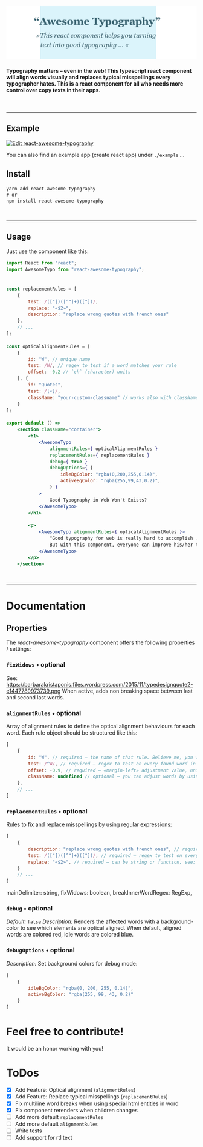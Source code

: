 ![React Awesome Typography](doc/readme/teaser-image/teaser-image.jpg)

#### Typography matters – even in the web! This typescript react component will align words visually and replaces typical misspellings every typographer hates. This is a react component for all who needs more control over copy texts in their apps.

<br/>
<hr/>

## Example

[![Edit react-awesome-typography](https://codesandbox.io/static/img/play-codesandbox.svg)](https://codesandbox.io/s/happy-driscoll-wt1gx?fontsize=14&hidenavigation=1&theme=dark)

You can also find an example app (create react app) under `./example` …

## Install

```shell
yarn add react-awesome-typography
# or
npm install react-awesome-typography
```

<br/>
<hr/>

## Usage

Just use the component like this:

```jsx harmony
import React from "react";
import AwesomeTypo from "react-awesome-typography";


const replacementRules = [
    {
        test: /(["])([^"]+)(["])/,
        replace: "«$2»",
        description: "replace wrong quotes with french ones"
    },
    // ...
];

const opticalAlignmentRules = [
    {
        id: "W", // unique name
        test: /W/, // regex to test if a word matches your rule 
        offset: -0.2 // `ch` (character) units
    }, {
        id: "Quotes",
        test: /[«]/,
        className: "your-custom-classname" // works also with classNames
    }
];

export default () =>
    <section className="container">
        <h1>
            <AwesomeTypo 
                alignmentRules={ opticalAlignmentRules }
                replacementRules={ replacementRules }
                debug={ true }
                debugOptions={ {
	                idleBgColor: "rgba(0,200,255,0.14)",
	                activeBgColor: "rgba(255,99,43,0.2)",
                } }
            >
                Good Typography in Web Won't Exists?
            </AwesomeTypo>
        </h1>
    
        <p>
            <AwesomeTypo alignmentRules={ opticalAlignmentRules }>
                "Good typography for web is really hard to accomplish .............. !" 
                But with this component, everyone can improve his/her texts without any effort. 
            </AwesomeTypo>
        </p>
    </section>
```

<br/>
<hr/>

# Documentation

## Properties

The _react-awesome-typography_ component offers the following properties / settings:

### `fixWidows` • optional

See: https://barbarakristaponis.files.wordpress.com/2015/11/typedesignquote2-e1447789973739.png
When active, adds non breaking space between last and second last words.

### `alignmentRules` • optional

Array of alignment rules to define the optical alignment behaviours for each word. Each rule object should be structured like this:

```javascript
[
    {
        id: "W", // required – the name of that rule. Believe me, you will need it in bigger projects!
        test: /^W/, // required – regex to test on every found word in the text
        offset: -0.9, // required – «margin-left» adjustment value, unit: "ch" (0-character (zero) width)
        className: undefined // optional – you can adjust words by using classes too 
    },
    // ...
]    
```

### `replacementRules` • optional

Rules to fix and replace misspellings by using regular expressions: 

```javascript
[
    {
        description: "replace wrong quotes with french ones", // required – the description of that rule. Believe me, you will need it in bigger projects!
        test: /(["])([^"]+)(["])/, // required – regex to test on every found word in the text
        replace: "«$2»", // required – can be string or function, see: https://developer.mozilla.org/en-US/docs/Web/JavaScript/Reference/Global_Objects/String/replaceAll#description  
    }
    // ...
]    
```

mainDelimiter: string,
	fixWidows: boolean,
	breakInnerWordRegex: RegExp,

### `debug` • optional

*Default:* `false`
*Description:* Renders the affected words with a background-color to see which elements are optical aligned. When default, aligned words are colored red, idle words are colored
blue.

### `debugOptions` • optional

*Description:* Set background colors for debug mode:

```javascript
[
    {
        idleBgColor: "rgba(0, 200, 255, 0.14)",
        activeBgColor: "rgba(255, 99, 43, 0.2)"  
    }
]
```

# Feel free to contribute!

It would be an honor working with you!

# ToDos

- [x] Add Feature: Optical alignment (`alignmentRules`)
- [x] Add Feature: Replace typical misspellings (`replacementRules`)
- [x] Fix multiline word breaks when using special html entities in word
- [x] Fix component rerenders when children changes
- [ ] Add more default `replacementRules`
- [ ] Add more default `alignmentRules`
- [ ] Write tests
- [ ] Add support for rtl text
